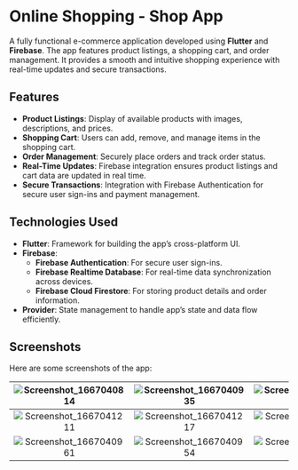 # Online Shopping - Shop App

A fully functional e-commerce application developed using **Flutter** and **Firebase**. The app features product listings, a shopping cart, and order management. It provides a smooth and intuitive shopping experience with real-time updates and secure transactions.

## Features
- **Product Listings**: Display of available products with images, descriptions, and prices.
- **Shopping Cart**: Users can add, remove, and manage items in the shopping cart.
- **Order Management**: Securely place orders and track order status.
- **Real-Time Updates**: Firebase integration ensures product listings and cart data are updated in real time.
- **Secure Transactions**: Integration with Firebase Authentication for secure user sign-ins and payment management.

## Technologies Used
- **Flutter**: Framework for building the app’s cross-platform UI.
- **Firebase**:
  - **Firebase Authentication**: For secure user sign-ins.
  - **Firebase Realtime Database**: For real-time data synchronization across devices.
  - **Firebase Cloud Firestore**: For storing product details and order information.
- **Provider**: State management to handle app’s state and data flow efficiently.

## Screenshots

Here are some screenshots of the app:

| ![Screenshot_1667040814](https://user-images.githubusercontent.com/115164036/198827737-ff8797b8-fe27-4779-a177-3db442fb8f0c.png) | ![Screenshot_1667040935](https://user-images.githubusercontent.com/115164036/198827834-56c41303-6391-43b5-b845-4cee93880811.png) | ![Screenshot_1667040917](https://user-images.githubusercontent.com/115164036/198827848-66374a4b-89bc-4cfe-a8b6-e7a005f23866.png) |
|:---------------------------------------------------------------:|:---------------------------------------------------------------:|:---------------------------------------------------------------:|
| ![Screenshot_1667041211](https://user-images.githubusercontent.com/115164036/198827872-9557aaf3-aeaa-46ee-bc03-444a14053af6.png) | ![Screenshot_1667041217](https://user-images.githubusercontent.com/115164036/198827873-f4d99dcb-eb69-4c40-ac9d-56cf52dcdcf9.png) | ![Screenshot_1667040925](https://user-images.githubusercontent.com/115164036/198827756-cab33e49-ffa0-41e0-8371-2b7755b3c518.png) |
| ![Screenshot_1667040961](https://user-images.githubusercontent.com/115164036/198827893-5b69eccf-47ed-4633-b4c3-94ed2af23e8a.png) | ![Screenshot_1667040954](https://user-images.githubusercontent.com/115164036/198827921-a9e7fc48-c7fd-49dd-9777-5cf5716ab808.png) | ![Screenshot_1667041170](https://user-images.githubusercontent.com/115164036/198827887-6ba38d6d-008e-4787-8615-17b8ca27dedb.png) |


